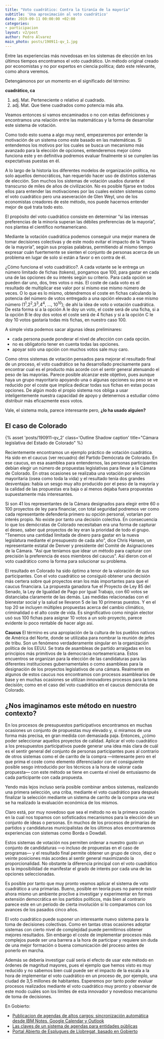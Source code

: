 ```yaml
---
title: "Voto cuadrático: Contra la tiranía de la mayoría"
subtitle: 'Una aproximación al voto cuadrático'
date: 2019-09-11 00:00:00 +02:00
categories:
- participacion
layout: v2/post
author: Pedro Álvarez
main_photo: posts/190911-qv_1.jpg
---
```


Entre las experiencias más novedosas en los sistemas de elección en los últimos tiempos encontramos el voto cuadrático. Un método original creado por economistas y no por expertos en ciencia política; dato este relevante, como ahora veremos.

Detengámonos por un momento en el significado del término:

**cuadrático, ca**
1. adj. Mat. Perteneciente o relativo al cuadrado.
2. adj. Mat. Que tiene cuadrados como potencia más alta.

Veamos entonces si vamos encaminados o no con estas definiciones y encontramos una relación entre las matemáticas y la forma de desarrollar este sistema de votación.

Como todo esto suena a algo muy nerd, empezaremos por entender la motivación de un sistema como este basado en las matemáticas. Si entendemos los motivos por los cuales se busca un mecanismo más avanzado para la elección de opciones, entenderemos mejor cómo funciona este y en definitiva podremos evaluar finalmente si se cumplen las expectativas puestas en él.

A lo largo de la historia los diferentes modelos de organización política, no solo aquellos democráticos, han requerido hacer uso de distintos sistemas de elección. Son muchos los sistemas de votación usados durante el transcurso de miles de años de civilización. No es posible fijarse en todos ellos para entender las motivaciones por las cuales existen sistemas como el voto cuadrático pero una aseveración de Glen Weyl, uno de los economistas creadores de este método, nos puede hacernos entender mejor de qué trata todo esto.

El propósito del voto cuadrático consiste en determinar “si las intensas preferencias de la minoría superan las débiles preferencias de la mayoría”, nos plantea el científico norteamericano.

Mediante la votación cuadrática podemos conseguir una mejor manera de tomar decisiones colectivas y de este modo evitar el impacto de la “tiranía de la mayoría”, según sus propias palabras, permitiendo al mismo tiempo expresar cuán fuertemente se sienten el conjunto de personas  acerca de un problema en lugar de solo si están a favor o en contra de él.

¿Cómo funciona el voto cuadrático?. A cada votante se le entrega un número limitado de fichas (tokens), pongamos que 100, para gastar en cada una de las opciones de su interés según su criterio. Para cada opción se pueden dar uno, dos, tres votos o más. El coste de cada voto es el resultado de multiplicar ese valor por sí mismo ese mismo número de veces. O lo que es lo mismo, obtendremos el coste en fichas calculando la potencia del número de votos entregado a una opción elevado a ese mismo número (1<sup>1</sup>,2<sup>2</sup>,3<sup>3</sup>,4<sup>4</sup>, …, 10<sup>10</sup>); de ahí la idea de voto o votación cuadrática. De esta forma si a la opción A le doy un voto, el coste será de una ficha, si a la opción B le doy dos votos el coste será de 4 fichas y si a la opción C le doy 10 votos gastaría todas mis fichas, en nuestro caso 100.

A simple vista podemos sacar algunas ideas preliminares:

* cada persona puede ponderar el nivel de afección con cada opción.
* no es obligatorio tener en cuenta todas las opciones.
* apoyar solo una opción con muchos votos sale muy caro.

Como otros sistemas de votación pensados para mejorar el resultado final de un proceso, el voto cuadrático se ha desarrollado precisamente para encontrar cual es el producto más acorde con el sentir general atenuando el peso de las mayorías. Parece posible alcanzar este objetivo, pues aunque haya un grupo mayoritario apoyando una o algunas opciones su peso se ve reducido por el coste que implica dedicar todas sus fichas en estas pocas opciones. De algún modo el propio sistema nos obliga a usar inteligentemente nuestra capacidad de apoyo y detenernos a estudiar cómo distribuir más eficazmente esos votos.

Vale, el sistema mola, parece interesante pero, __¿lo ha usado alguien?__

## El caso de Colorado

{% asset 'posts/190911-qv_2' class='Outline Shadow caption' title="Cámara legislativa del Estado de Colorado" %}

Recientemente encontramos un ejemplo práctico de votación cuadrática. Ha sido en el caucus (ver recuadro) del Partido Demócrata de Colorado. En ese caucus, en esa asamblea para entendernos, las personas participantes debían elegir un número de propuestas legislativas para llevar a la Cámara de Colorado. En otras ocasiones se realizaba una votación por elección mayoritaria (osea como  toda la vida) y el resultado tenía dos grandes desventajas: había un sesgo muy alto producido por el peso de la mayoría y la calidad de las propuestas era baja o al menos dejaba fuera propuestas supuestamente más interesantes.

Si son 41 los representantes de la Cámara designados para elegir entre 60 o 100 proyectos de ley para financiar, con total seguridad podremos ver como cada representante defendería primero su opción personal, votarían por interés propio. No existe por tanto una decisión colectiva. En consecuencia lo que los demócratas de Colorado necesitaban era una forma de capturar el deseo, saber qué proyectos de ley eran la prioridad de todo  el grupo. "Tenemos una cantidad limitada de dinero para gastar en la nueva legislatura mediante el presupuesto de  cada año", dice Chris Hansen, un representante estatal de Denver y presidente del Comité de Asignaciones de la Cámara. "Así que teníamos que idear un método para capturar con precisión la preferencia de esos miembros del caucus".  Así dieron con el voto cuadrático como la forma para solucionar su problema.

El resultado en Colorado ha sido óptimo a tenor de la valoración de sus participantes. Con el voto cuadrático se consiguió obtener una decisión más certera  sobre qué proyectos  eran los más importantes para que el caucus financiara. La propuesta ganadora fue el Proyecto de Ley 85 del Senado, la Ley de Igualdad de Pago por Igual Trabajo, con 60 votos se distanciaba claramente de las demás.   Las medidas relacionadas con el bienestar social y la salud se llevaron 5 de las 10 primeras puestos. Y en el top 20 se incluyen múltiples propuestas acerca del cambio climático, criminalidad o el alto coste de vida. Es singnificativo como ningún elector usó sus 100 fichas para asignar 10 votos a un solo proyecto, parece evidente lo poco rentable de hacer algo así.

<div class="notice">
<strong>Caucus</strong>
El término es una apropiación de la cultura de los pueblos nativos de América del Norte, donde se utilizaba para nombrar la reunión de jefes de tribu. Son un fenómeno verdaderamente singular en la organización política de los EEUU. Se trata de asambleas de partido arraigadas en los principios más primitivos de la democracia norteamericana. Estos encuentros se organizan para la elección de las candidaturas para las diferentes instituciones gubernamentales o como asambleas para la designación de los proyectos legislativos de una cámara. Realmente en algunos de estos caucus nos encontramos con procesos asamblearios de base y en muchas ocasiones se utilizan innovadores procesos para la toma decisión; como en el caso del voto cuadrático en el caucus demócrata de Colorado.
</div>

## ¿Nos imaginamos este método en nuestro contexto?

En los procesos de presupuestos participativos encontramos en muchas ocasiones un conjunto de propuestas muy elevado y, si miramos de una forma más precisa, en gran medida con demasiada paja. Entonces, ¿cómo poder seleccionar aquellos proyectos de calidad. Aplicar el voto cuadrático a los presupuestos participativos puede generar una idea más clara de cuál es el sentir general del conjunto de personas participantes pues al contrario de otros sistemas como el de carrito de la compra —interesante pero en el que prima el coste como elemento diferenciador con el consiguiente posible sesgo introducido por los técnicos a la hora de valorar cada propuesta— con este método se tiene en cuenta el nivel de entusiasmo de cada participante con cada propuesta.

Yendo más lejos incluso sería posible combinar ambos sistemas, realizando una primera selección, una criba, mediante el voto cuadrático para después finalizar la selección mediante un sistema de carrito de la compra una vez se ha realizado la evaluación económica de los mismos.

Claro está, por muy novedoso que sea el método no es la primera ocasión en la cual nos topamos con sofisticados mecanismos para la elección de un conjunto de ideas o personas. En muchos de los procesos de primarias de partidos y candidaturas municipalistas de los últimos años encontraremos experiencias con sistemas como Borda o Dowdall.

Estos sistemas de votación nos permiten ordenar a nuestro gusto un conjunto de candidaturas —o incluso de propuestas en el caso de programas— y el resultado final permite obtener un grupo de cinco, diez o veinte posiciones más acordes al sentir general maximizando la proporcionalidad. No obstante la diferencia principal con el  voto cuadrático es la imposibilidad de manifestar el grado de interés por cada una de las opciones seleccionadas.

Es posible por tanto que muy pronto veamos aplicar el sistema de voto cuadrático a una primarias. Bueno, posible en teoría pues no parece existir ahora mismo un ambiente proclive a investigar y experimentar en formas extensión democrática en los partidos políticos, más bien al contrario parece este en un periodo de cierta involución si lo comparamos con los avances de los pasados cinco años.

El voto cuadrático puede suponer un interesante nuevo sistema para la toma de decisiones colectivas. Como en tantas otras ocasiones adoptar sistemas con cierto nivel de complejidad puede permitirnos obtener mejores resultados. Sin embargo el coste de implementar procesos más complejos puede ser una barrera a la hora de participar y requiere sin duda de una mejor formación o buena comunicación del proceso antes de ponerlo en marcha.

Además se debería investigar cuál sería el efecto de usar este método en órdenes de magnitud mayores, pues el ejemplo que hemos visto es muy reducido y no sabemos bien cuál puede ser el impacto de la escala a la hora de implementar el voto cuadrático en un proceso de, por ejemplo, una ciudad  de 3,5 millones de habitantes. Esperemos por tanto poder evaluar procesos realizados mediante el voto cuadrático muy pronto y observar de este modo cuáles son los límites de esta innovador y novedoso mecanismo de toma de decisiones.

<div class="separator blue short"></div>

En Gobierto:

* [Publicacion de agendas de altos cargos: sincronización automática desde IBM Notes, Google Calendar y Outlook](/blog/20180207-gobierto-agendas.html)
* [Las claves de un sistema de agendas para entidades públicas](https://gobierto.es/blog/20170126-agendas-representantes.html)
* [Portal Abierto de Esplugues de Llobregat, basado en Gobierto](/blog/20180926-esplugues-gobierto.html)

